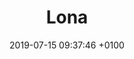 ---
title: Lona
description: Tools for building design systems and using them to generate cross-platform code, Sketch files, and other artifacts.
link: https://github.com/airbnb/Lona
category:
- Design-to-code
image: "/assets/images/lona.png"
date: 2019-07-15 09:37:46 +0100
---